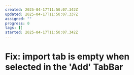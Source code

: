 ```yaml
---
created: 2025-04-17T11:50:07.342Z
updated: 2025-04-17T11:50:07.337Z
assigned: ""
progress: 0
tags: []
started: 2025-04-17T11:50:07.342Z
---
```


# Fix: import tab is empty when selected in the 'Add' TabBar
